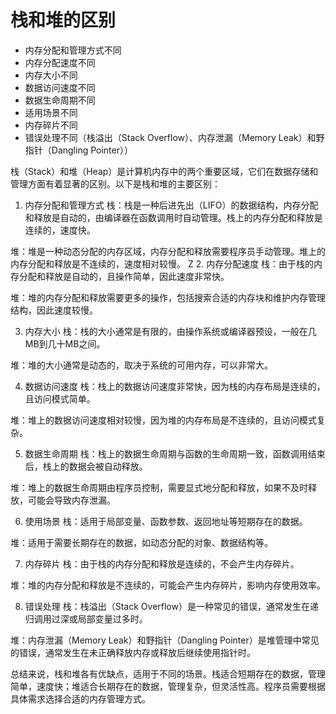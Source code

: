 # 栈和堆的区别

- 内存分配和管理方式不同
- 内存分配速度不同
- 内存大小不同
- 数据访问速度不同
- 数据生命周期不同
- 适用场景不同
- 内存碎片不同
- 错误处理不同（栈溢出（Stack Overflow）、内存泄漏（Memory Leak）和野指针（Dangling Pointer））

栈（Stack）和堆（Heap）是计算机内存中的两个重要区域，它们在数据存储和管理方面有着显著的区别。以下是栈和堆的主要区别：

1. 内存分配和管理方式
栈：栈是一种后进先出（LIFO）的数据结构，内存分配和释放是自动的，由编译器在函数调用时自动管理。栈上的内存分配和释放是连续的，速度快。

堆：堆是一种动态分配的内存区域，内存分配和释放需要程序员手动管理。堆上的内存分配和释放是不连续的，速度相对较慢。
Z
2. 内存分配速度
栈：由于栈的内存分配和释放是自动的，且操作简单，因此速度非常快。

堆：堆的内存分配和释放需要更多的操作，包括搜索合适的内存块和维护内存管理结构，因此速度较慢。

3. 内存大小
栈：栈的大小通常是有限的，由操作系统或编译器预设，一般在几MB到几十MB之间。

堆：堆的大小通常是动态的，取决于系统的可用内存，可以非常大。

4. 数据访问速度
栈：栈上的数据访问速度非常快，因为栈的内存布局是连续的，且访问模式简单。

堆：堆上的数据访问速度相对较慢，因为堆的内存布局是不连续的，且访问模式复杂。

5. 数据生命周期
栈：栈上的数据生命周期与函数的生命周期一致，函数调用结束后，栈上的数据会被自动释放。

堆：堆上的数据生命周期由程序员控制，需要显式地分配和释放，如果不及时释放，可能会导致内存泄漏。

6. 使用场景
栈：适用于局部变量、函数参数、返回地址等短期存在的数据。

堆：适用于需要长期存在的数据，如动态分配的对象、数据结构等。

7. 内存碎片
栈：由于栈的内存分配和释放是连续的，不会产生内存碎片。

堆：堆的内存分配和释放是不连续的，可能会产生内存碎片，影响内存使用效率。

8. 错误处理
栈：栈溢出（Stack Overflow）是一种常见的错误，通常发生在递归调用过深或局部变量过多时。

堆：内存泄漏（Memory Leak）和野指针（Dangling Pointer）是堆管理中常见的错误，通常发生在未正确释放内存或释放后继续使用指针时。

总结来说，栈和堆各有优缺点，适用于不同的场景。栈适合短期存在的数据，管理简单，速度快；堆适合长期存在的数据，管理复杂，但灵活性高。程序员需要根据具体需求选择合适的内存管理方式。